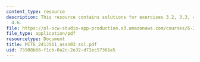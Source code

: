 ```yaml
---
content_type: resource
description: This resource contains solutions for exercises 3.2, 3.3, 4.1, 4.5, and
  4.6.
file: https://ol-ocw-studio-app-production.s3.amazonaws.com/courses/6-241j-dynamic-systems-and-control-spring-2011/75908b66f1cb0a2c2e32d72ec57361e5_MIT6_241JS11_assn03_sol.pdf
file_type: application/pdf
resourcetype: Document
title: MIT6_241JS11_assn03_sol.pdf
uid: 75908b66-f1cb-0a2c-2e32-d72ec57361e5
---
```

